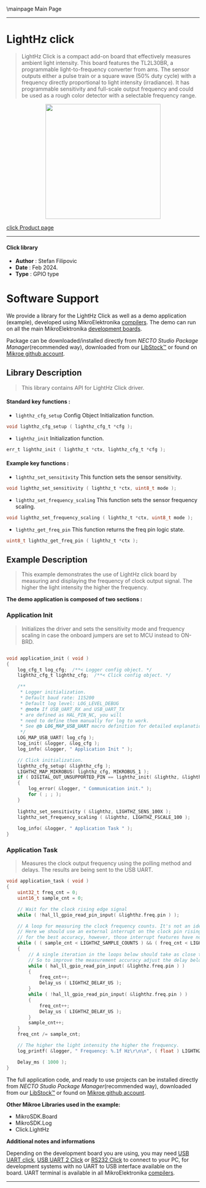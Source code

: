 \mainpage Main Page

---
# LightHz click

> LightHz Click is a compact add-on board that effectively measures ambient light intensity. This board features the TL2L30BR, a programmable light-to-frequency converter from ams. The sensor outputs either a pulse train or a square wave (50% duty cycle) with a frequency directly proportional to light intensity (irradiance). It has programmable sensitivity and full-scale output frequency and could be used as a rough color detector with a selectable frequency range.

<p align="center">
  <img src="https://download.mikroe.com/images/click_for_ide/lighthz_click.png" height=300px>
</p>

[click Product page](https://www.mikroe.com/lighthz-click)

---


#### Click library

- **Author**        : Stefan Filipovic
- **Date**          : Feb 2024.
- **Type**          : GPIO type


# Software Support

We provide a library for the LightHz Click
as well as a demo application (example), developed using MikroElektronika
[compilers](https://www.mikroe.com/necto-studio).
The demo can run on all the main MikroElektronika [development boards](https://www.mikroe.com/development-boards).

Package can be downloaded/installed directly from *NECTO Studio Package Manager*(recommended way), downloaded from our [LibStock&trade;](https://libstock.mikroe.com) or found on [Mikroe github account](https://github.com/MikroElektronika/mikrosdk_click_v2/tree/master/clicks).

## Library Description

> This library contains API for LightHz Click driver.

#### Standard key functions :

- `lighthz_cfg_setup` Config Object Initialization function.
```c
void lighthz_cfg_setup ( lighthz_cfg_t *cfg );
```

- `lighthz_init` Initialization function.
```c
err_t lighthz_init ( lighthz_t *ctx, lighthz_cfg_t *cfg );
```

#### Example key functions :

- `lighthz_set_sensitivity` This function sets the sensor sensitivity.
```c
void lighthz_set_sensitivity ( lighthz_t *ctx, uint8_t mode );
```

- `lighthz_set_frequency_scaling` This function sets the sensor frequency scaling.
```c
void lighthz_set_frequency_scaling ( lighthz_t *ctx, uint8_t mode );
```

- `lighthz_get_freq_pin` This function returns the freq pin logic state.
```c
uint8_t lighthz_get_freq_pin ( lighthz_t *ctx );
```

## Example Description

> This example demonstrates the use of LightHz click board by measuring and displaying the frequency of clock output signal.
The higher the light intensity the higher the frequency.

**The demo application is composed of two sections :**

### Application Init

> Initializes the driver and sets the sensitivity mode and frequency scaling in case the onboard jumpers are set to MCU instead to ON-BRD.

```c

void application_init ( void )
{
    log_cfg_t log_cfg;  /**< Logger config object. */
    lighthz_cfg_t lighthz_cfg;  /**< Click config object. */

    /** 
     * Logger initialization.
     * Default baud rate: 115200
     * Default log level: LOG_LEVEL_DEBUG
     * @note If USB_UART_RX and USB_UART_TX 
     * are defined as HAL_PIN_NC, you will 
     * need to define them manually for log to work. 
     * See @b LOG_MAP_USB_UART macro definition for detailed explanation.
     */
    LOG_MAP_USB_UART( log_cfg );
    log_init( &logger, &log_cfg );
    log_info( &logger, " Application Init " );

    // Click initialization.
    lighthz_cfg_setup( &lighthz_cfg );
    LIGHTHZ_MAP_MIKROBUS( lighthz_cfg, MIKROBUS_1 );
    if ( DIGITAL_OUT_UNSUPPORTED_PIN == lighthz_init( &lighthz, &lighthz_cfg ) ) 
    {
        log_error( &logger, " Communication init." );
        for ( ; ; );
    }
    
    lighthz_set_sensitivity ( &lighthz, LIGHTHZ_SENS_100X );
    lighthz_set_frequency_scaling ( &lighthz, LIGHTHZ_FSCALE_100 );
    
    log_info( &logger, " Application Task " );
}

```

### Application Task

> Measures the clock output frequency using the polling method and delays. The results are being sent to the USB UART.

```c
void application_task ( void )
{
    uint32_t freq_cnt = 0;
    uint16_t sample_cnt = 0;

    // Wait for the clock rising edge signal
    while ( !hal_ll_gpio_read_pin_input( &lighthz.freq.pin ) );

    // A loop for measuring the clock frequency counts. It's not an ideal implementation.
    // Here we should use an external interrupt on the clock pin rising edge and a timer interrupt
    // for the best accuracy, however, those interrupt features have not yet been implemented in the SDK. 
    while ( ( sample_cnt < LIGHTHZ_SAMPLE_COUNTS ) && ( freq_cnt < LIGHTHZ_MAX_COUNTS_PER_S ) )
    {
        // A single iteration in the loops below should take as close to 10us as possible
        // So to improve the measurement accuracy adjust the delay below for your system
        while ( hal_ll_gpio_read_pin_input( &lighthz.freq.pin ) )
        {
            freq_cnt++;
            Delay_us ( LIGHTHZ_DELAY_US );
        }
        while ( !hal_ll_gpio_read_pin_input( &lighthz.freq.pin ) )
        {
            freq_cnt++;
            Delay_us ( LIGHTHZ_DELAY_US );
        }
        sample_cnt++;
    }
    freq_cnt /= sample_cnt;

    // The higher the light intensity the higher the frequency.
    log_printf( &logger, " Frequency: %.1f Hz\r\n\n", ( float ) LIGHTHZ_MAX_COUNTS_PER_S / freq_cnt );

    Delay_ms ( 1000 );
}
```

The full application code, and ready to use projects can be installed directly from *NECTO Studio Package Manager*(recommended way), downloaded from our [LibStock&trade;](https://libstock.mikroe.com) or found on [Mikroe github account](https://github.com/MikroElektronika/mikrosdk_click_v2/tree/master/clicks).

**Other Mikroe Libraries used in the example:**

- MikroSDK.Board
- MikroSDK.Log
- Click.LightHz

**Additional notes and informations**

Depending on the development board you are using, you may need
[USB UART click](https://www.mikroe.com/usb-uart-click),
[USB UART 2 Click](https://www.mikroe.com/usb-uart-2-click) or
[RS232 Click](https://www.mikroe.com/rs232-click) to connect to your PC, for
development systems with no UART to USB interface available on the board. UART
terminal is available in all MikroElektronika
[compilers](https://shop.mikroe.com/compilers).

---
